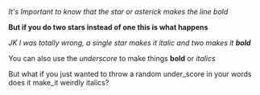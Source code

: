 *It's Important to know that the star or asterick makes the line bold*

**But if you do two stars instead of one this is what happens**

*JK I was totally wrong, a single star makes it italic and two makes it **bold***

You can also use the _underscore_ to make things __bold__ or _italics_

But what if you just wanted to throw a random under_score in your words does it make_it weirdly italics?
